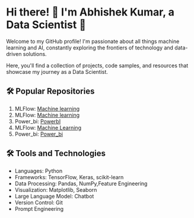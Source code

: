 <!DOCTYPE html>
<html>
<body>
  <h1>Hi there! 👋 I'm Abhishek Kumar, a Data Scientist 🤖</h1>
  <p>Welcome to my GitHub profile! I'm passionate about all things machine learning and AI, constantly exploring the frontiers of technology and data-driven solutions.</p>
  <p>Here, you'll find a collection of projects, code samples, and resources that showcase my journey as a Data Scientist.</p>
  <h2>🛠️ Popular Repositories</h2>
  <ol>
    <li>MLFlow:  <a href="https://github.com/Abhishek2220/Customer_Churn_Capstone">Machine learning</a> </li>
    <li>MLFlow: <a href="https://github.com/Abhishek2220/Customer_segmentation">Machine learning</a> </li>
    <li>Power_bi: <a href="https://github.com/Abhishek2220/Super_store_sales_dashboard">PowerbI</a> </li>
    <li>MLFlow: <a href="https://github.com/Abhishek2220/Coffee-price-prediction-using-linear-regression-">Machine Learning</a></li>
    <li>Power_bi: <a href="https://github.com/Abhishek2220/Quaterly_income_dashboard-using-power_bi">Power_bi</a></li>
  </ol>
  
  <h2>🛠️ Tools and Technologies</h2>
  <ul>
    <li>Languages: Python</li>
    <li>Frameworks: TensorFlow, Keras, scikit-learn</li>
    <li>Data Processing: Pandas, NumPy,Feature Engineering</li>
    <li>Visualization: Matplotlib, Seaborn</li>
    <li>Large Language Model: Chatbot</li>
    <li>Version Control: Git</li>
    <li>Prompt Engineering</li>
  </ul>
</body>
</html>
